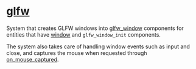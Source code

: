 # [glfw](glfw.hpp)

System that creates GLFW windows into [glfw_window](../../data/glfw_window.md) components for entities that have [window](../../data/window.md) and `glfw_window_init` components.

The system also takes care of handling window events such as input and close, and captures the mouse when requested through [on_mouse_captured](../../functions/on_mouse_captured.md).